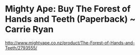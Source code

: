 <!--
id: 164024414
link: http://kevinisom.info/post/164024414/mighty-ape-buy-the-forest-of-hands-and-teeth
slug: mighty-ape-buy-the-forest-of-hands-and-teeth
date: Sun Aug 16 2009 19:04:38 GMT+1200 (NZST)
raw: {"blog_name":"kevinisom","id":164024414,"post_url":"http://kevinisom.info/post/164024414/mighty-ape-buy-the-forest-of-hands-and-teeth","slug":"mighty-ape-buy-the-forest-of-hands-and-teeth","type":"link","date":"2009-08-16 07:04:38 GMT","timestamp":1250406278,"state":"published","format":"html","reblog_key":"TiOPgp6F","tags":[],"short_url":"http://tmblr.co/Zw68Yy9nj1U","highlighted":[],"feed_item":"http://www.mightyape.co.nz/product/The-Forest-of-Hands-and-Teeth/2793555/","from_feed_id":"650234","note_count":0,"title":"Mighty Ape: Buy The Forest of Hands and Teeth (Paperback) ~ Carrie Ryan","url":"http://www.mightyape.co.nz/product/The-Forest-of-Hands-and-Teeth/2793555/","description":""}
publish: 2009-08-016
tags: 
title: Mighty Ape: Buy The Forest of Hands and Teeth (Paperback) ~ Carrie Ryan
-->


Mighty Ape: Buy The Forest of Hands and Teeth (Paperback) ~ Carrie Ryan
=======================================================================

<http://www.mightyape.co.nz/product/The-Forest-of-Hands-and-Teeth/2793555/>

